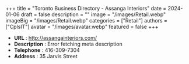 +++
title = "Toronto Business Directory - Assanga Interiors"
date = 2024-01-06
draft = false
description = ""
image = "/images/Retail.webp"
imageBig = "/images/Retail.webp"
categories = ["Retail"]
authors = ["CplsIT"]
avatar = "/images/avatar.webp"
featured = false
+++


* **URL** :  http://assangainteriors.com/
* **Description** : Error fetching meta description
* **Telephone** : 416-309-7304
* **Address** : 35 Jarvis Street